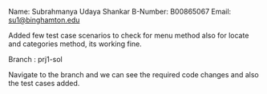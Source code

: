 Name:		Subrahmanya Udaya Shankar
B-Number:	B00865067
Email:		su1@binghamton.edu

Added few test case scenarios to check for menu method also for locate and categories method, its working fine.

Branch : prj1-sol

Navigate to the branch and we can see the required code changes and also the test cases added.


